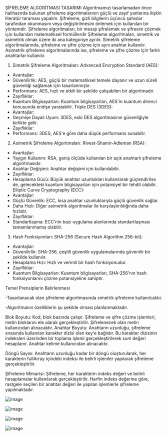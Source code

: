ŞİFRELEME ALGORİTMASI TASARIMI
Algoritmamızı tasarlamadan önce halihazırda bulunan şifreleme algoritmalarının güçlü ve zayıf yanlarına ilişkin literatür taraması yapalım. 
Şifreleme, gizli bilgilerin üçüncü şahıslar tarafından okunmasını veya değiştirilmesini önlemek için kullanılan bir yöntemdir. Şifreleme algoritmaları, bir mesajı şifrelemek ve şifresini çözmek için kullanılan matematiksel formüllerdir
Şifreleme algoritmaları, simetrik ve asimetrik olmak üzere iki ana kategoriye ayrılır. Simetrik şifreleme algoritmalarında, şifreleme ve şifre çözme için aynı anahtar kullanılır. Asimetrik şifreleme algoritmalarında ise, şifreleme ve şifre çözme için farklı anahtarlar kullanılır.

1. Simetrik Şifreleme Algoritmaları:
Advanced Encryption Standard (AES):
- Avantajlar:
- Güvenilirlik: AES, güçlü bir matematiksel temele dayanır ve uzun süreli güvenliği sağlamak için tasarlanmıştır.
- Performans: AES, hızlı ve etkili bir şekilde çalışabilen bir algoritmadır.
- Zayıflıklar:
- Kuantum Bilgisayarları: Kuantum bilgisayarları, AES'in kuantum direnci konusunda endişe yaratabilir.
Triple DES (3DES):
- Avantajlar:
- Geçmişe Dayalı Uyum: 3DES, eski DES algoritmasının güvenliğiyle birlikte gelir.
- Zayıflıklar:
- Performans: 3DES, AES'e göre daha düşük performans sunabilir.



2. Asimetrik Şifreleme Algoritmaları:
Rivest-Shamir-Adleman (RSA):
- Avantajlar:
- Yaygın Kullanım: RSA, geniş ölçüde kullanılan bir açık anahtarlı şifreleme algoritmasıdır.
- Anahtar Değişimi: Anahtar değişimi için kullanılabilir.
- Zayıflıklar:
- Hesaplama Gücü: Büyük anahtar uzunlukları kullanılarak güçlendirilse de, gelecekteki kuantum bilgisayarları için potansiyel bir tehdit olabilir.
 Elliptic Curve Cryptography (ECC):
- Avantajlar:
- Güçlü Güvenlik: ECC, kısa anahtar uzunluklarıyla güçlü güvenlik sağlar.
- Daha Hızlı: Diğer asimetrik algoritmalar ile karşılaştırıldığında daha hızlıdır.
- Zayıflıklar:
- Standartlaşma: ECC'nin bazı uygulama alanlarında standartlaşması tamamlanmamış olabilir.

3. Hash Fonksiyonları:
SHA-256 (Secure Hash Algorithm 256-bit):
- Avantajlar:
- Güvenilirlik: SHA-256, çeşitli güvenlik uygulamalarında güvenilir bir şekilde kullanılır.
- Hesaplama Hızı: Hızlı ve verimli bir hash fonksiyonudur.
- Zayıflıklar:
- Kuantum Bilgisayarları: Kuantum bilgisayarları, SHA-256'nın hash fonksiyonlarını çözme potansiyeline sahiptir.

Temel Prensiplerin Belirlenmesi

-Tasarlanacak olan şifreleme algoritmasında simetrik şifreleme kullanılcaktır.

-Algoritmanın özelliklerin şu şekilde olması planlanmaktadır.

Blok Boyutu:
Kod, blok bazında çalışır. Şifreleme ve şifre çözme işlemleri, metin bloklarını ele alarak gerçekleştirilir. Şifrelenecek olan metin kullanıcıdan alınacaktır.
Anahtar Boyutu:
Anahtarın uzunluğu, şifreleme sırasında kullanılan karakter dizisi olan key'e bağlıdır. Bu karakter dizisinin indeksleri üzerinden bir toplama işlemi gerçekleştirilerek sum değeri hesaplanır. Anahtar kelime kullanıcıdan alınacaktır.

Döngü Sayısı:
Anahtarın uzunluğu kadar bir döngü oluşturularak, her karakterin fullArray içindeki indeksi ile belirli işlemler yapılarak şifreleme gerçekleştirilir.

Şifreleme Mimarisi:
Şifreleme, her karakterin indeks değeri ve belirli hesaplamalar kullanılarak gerçekleştirilir. Harfin indeks değerine göre, rastgele seçilen bir anahtar değeri ile yapılan işlemlerle şifreleme yapılmaktadır.



![image](https://github.com/salihremziguler/TextEncryptionDecryption/assets/77549849/3ed5c1b2-aeed-4125-9d4a-641ddfb8c59c)

![image](https://github.com/salihremziguler/TextEncryptionDecryption/assets/77549849/035e0b89-3ea5-4e46-a312-608489468a3c)

![image](https://github.com/salihremziguler/TextEncryptionDecryption/assets/77549849/2858ecf2-0722-4c67-a5ca-c152366d5320)

![image](https://github.com/salihremziguler/TextEncryptionDecryption/assets/77549849/798bc447-dd62-4cfc-824d-823fb2adec83)











